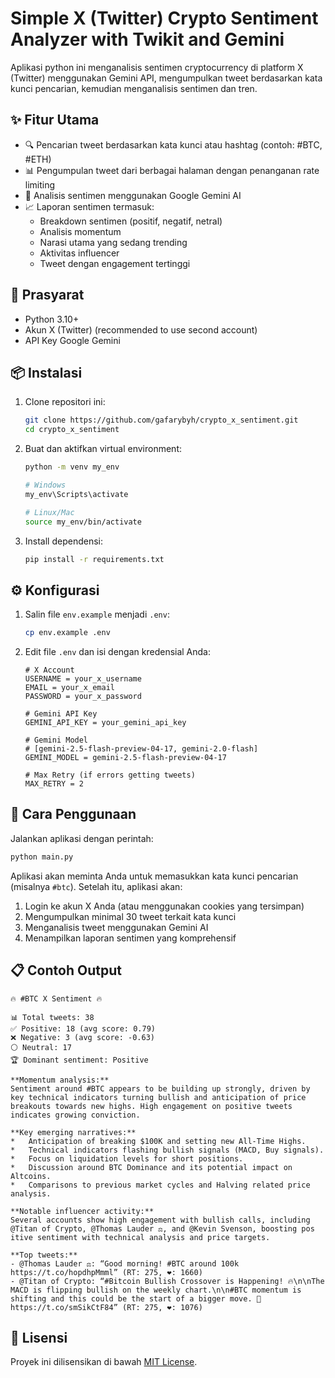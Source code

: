 # Simple X (Twitter) Crypto Sentiment Analyzer with Twikit and Gemini

Aplikasi python ini menganalisis sentimen cryptocurrency di platform X (Twitter) menggunakan Gemini API, mengumpulkan tweet berdasarkan kata kunci pencarian, kemudian menganalisis sentimen dan tren.

## ✨ Fitur Utama

-   🔍 Pencarian tweet berdasarkan kata kunci atau hashtag (contoh: #BTC, #ETH)
-   📊 Pengumpulan tweet dari berbagai halaman dengan penanganan rate limiting
-   🤖 Analisis sentimen menggunakan Google Gemini AI
-   📈 Laporan sentimen termasuk:
    -   Breakdown sentimen (positif, negatif, netral)
    -   Analisis momentum
    -   Narasi utama yang sedang trending
    -   Aktivitas influencer
    -   Tweet dengan engagement tertinggi

## 🔧 Prasyarat

-   Python 3.10+
-   Akun X (Twitter) (recommended to use second account)
-   API Key Google Gemini

## 📦 Instalasi

1. Clone repositori ini:

    ```bash
    git clone https://github.com/gafarybyh/crypto_x_sentiment.git
    cd crypto_x_sentiment
    ```

2. Buat dan aktifkan virtual environment:

    ```bash
    python -m venv my_env

    # Windows
    my_env\Scripts\activate

    # Linux/Mac
    source my_env/bin/activate
    ```

3. Install dependensi:
    ```bash
    pip install -r requirements.txt
    ```

## ⚙️ Konfigurasi

1. Salin file `env.example` menjadi `.env`:

    ```bash
    cp env.example .env
    ```

2. Edit file `.env` dan isi dengan kredensial Anda:

    ```
    # X Account
    USERNAME = your_x_username
    EMAIL = your_x_email
    PASSWORD = your_x_password

    # Gemini API Key
    GEMINI_API_KEY = your_gemini_api_key

    # Gemini Model
    # [gemini-2.5-flash-preview-04-17, gemini-2.0-flash]
    GEMINI_MODEL = gemini-2.5-flash-preview-04-17

    # Max Retry (if errors getting tweets)
    MAX_RETRY = 2
    ```

## 🚀 Cara Penggunaan

Jalankan aplikasi dengan perintah:

```bash
python main.py
```

Aplikasi akan meminta Anda untuk memasukkan kata kunci pencarian (misalnya `#btc`). Setelah itu, aplikasi akan:

1. Login ke akun X Anda (atau menggunakan cookies yang tersimpan)
2. Mengumpulkan minimal 30 tweet terkait kata kunci
3. Menganalisis tweet menggunakan Gemini AI
4. Menampilkan laporan sentimen yang komprehensif

## 📋 Contoh Output

```
🔥 #BTC X Sentiment 🔥

📊 Total tweets: 38
✅ Positive: 18 (avg score: 0.79)
❌ Negative: 3 (avg score: -0.63)
⚪ Neutral: 17
🏆 Dominant sentiment: Positive

**Momentum analysis:**
Sentiment around #BTC appears to be building up strongly, driven by key technical indicators turning bullish and anticipation of price breakouts towards new highs. High engagement on positive tweets indicates growing conviction.

**Key emerging narratives:**
*   Anticipation of breaking $100K and setting new All-Time Highs.
*   Technical indicators flashing bullish signals (MACD, Buy signals).
*   Focus on liquidation levels for short positions.
*   Discussion around BTC Dominance and its potential impact on Altcoins.
*   Comparisons to previous market cycles and Halving related price analysis.

**Notable influencer activity:**
Several accounts show high engagement with bullish calls, including @Titan of Crypto, @Thomas Lauder ⚖️, and @Kevin Svenson, boosting pos
itive sentiment with technical analysis and price targets.

**Top tweets:**
- @Thomas Lauder ⚖️: “Good morning! #BTC around 100k https://t.co/hopdhpMmml” (RT: 275, ❤️: 1660)
- @Titan of Crypto: “#Bitcoin Bullish Crossover is Happening! 🔥\n\nThe MACD is flipping bullish on the weekly chart.\n\n#BTC momentum is shifting and this could be the start of a bigger move. 🚀 https://t.co/smSikCtF84” (RT: 275, ❤️: 1076)
```

## 📄 Lisensi

Proyek ini dilisensikan di bawah [MIT License](LICENSE).
